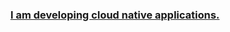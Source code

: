 <!-- Feel free to visit ![](https://img.shields.io/badge/bombar-dev-brightgreen) -->



<h3 align="center"><a href="https://bombar.dev">I am developing cloud native applications.</a></h3>

<!-- <p align="center"><img align="center" src="https://github-readme-stats.vercel.app/api?username=ubombar&show_icons=true&line_height=27&count_private=true&title_color=ffffff&text_color=c9cacc&icon_color=2bbc8a&bg_color=1d1f21"></img></p> -->




